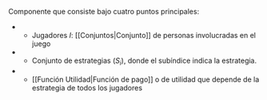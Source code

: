 
Componente que consiste bajo cuatro puntos principales: 

- - Jugadores $I$: [[Conjuntos|Conjunto]] de personas involucradas en el juego
- - Conjunto de estrategias ($S_i$), donde el subíndice indica la estrategia. 
- - [[Función Utilidad|Función de pago]] o de utilidad que depende de la estrategia de todos los jugadores 

